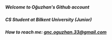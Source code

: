 ##### Welcome to Oğuzhan's Github account
##### CS Student at Bilkent University (Junior)
##### How to reach me: [gnc.oguzhan.33@gmail.com](gnc.oguzhan.33@gmail.com)

<!--
**oguzhangenc33/oguzhangenc33** is a ✨ _special_ ✨ repository because its `README.md` (this file) appears on your GitHub profile.

<a href="https://github.com/oguzhangenc33/">
  <img src="https://github-readme-603.vercel.app/api?username=oguzhangenc33&include_all_commits=true&count_private=true&show_icons=true&theme=dark&border_radius=12" height="160" alt="oguzhangenc33's GitHub stats"/>
  <img src="https://github-readme-603.vercel.app/api/top-langs/?username=oguzhangenc33&layout=compact&theme=dark&langs_count=8&border_radius=12" height="160" alt="Top Langs"/>
</a>

Here are some ideas to get you started:

- 🔭 I’m currently working on java
- 🌱 I’m currently learning ...
- 👯 I’m looking to collaborate on ...
- 🤔 I’m looking for help with ...
- 💬 Ask me about ...
- 📫 How to reach me: ...
- 😄 Pronouns: ...
- ⚡ Fun fact: ...
-->

